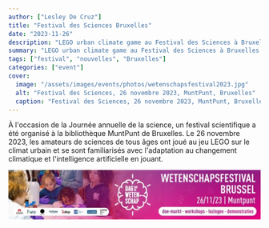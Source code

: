 ```yaml
---
author: ["Lesley De Cruz"]
title: "Festival des Sciences Bruxelles"
date: "2023-11-26"
description: "LEGO urban climate game au Festival des Sciences à Bruxelles."
summary: "LEGO urban climate game au Festival des Sciences à Bruxelles."
tags: ["festival", "nouvelles", "Bruxelles"]
categories: ["event"]
cover:
  image: "/assets/images/events/photos/wetenschapsfestival2023.jpg"
  alt: "Festival des Sciences, 26 novembre 2023, MuntPunt, Bruxelles"
  caption: "Festival des Sciences, 26 novembre 2023, MuntPunt, Bruxelles"
---
```



À l'occasion de la Journée annuelle de la science, un festival scientifique a été organisé à la bibliothèque MuntPunt de Bruxelles. Le 26 novembre 2023, les amateurs de sciences de tous âges ont joué au jeu LEGO sur le climat urbain et se sont familiarisés avec l'adaptation au changement climatique et l'intelligence artificielle en jouant.

![Banner festival des sciences](/assets/images/events/logo-wetenschapsfestival.jpg)
